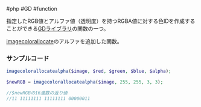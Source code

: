 #php #GD #function 


指定したRGB値とアルファ値（透明度）を持つRGBA値に対する色IDを作成することができる[GDライブラリ](GDライブラリ.md)の関数の一つ。

[imagecolorallocate](imagecolorallocate.md)のアルファを追加した関数。



### サンプルコード
```php
imagecolorallocatealpha($image, $red, $green, $blue, $alpha);
```

```php
$newRGB = imagecolorallocatealpha($image, 255, 255, 3, 3);

//$newRGBの16進数の返り値
//11 11111111 11111111 00000011
```